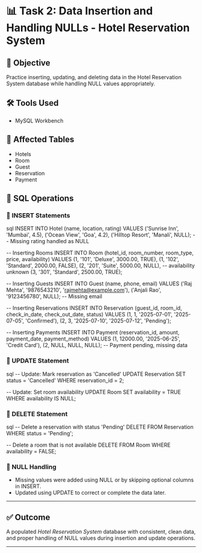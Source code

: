 # 📊 Task 2: Data Insertion and Handling NULLs - Hotel Reservation System

## 📌 Objective
Practice inserting, updating, and deleting data in the Hotel Reservation System database while handling NULL values appropriately.

## 🛠 Tools Used
- MySQL Workbench 

## 📂 Affected Tables
- Hotels
- Room
- Guest
- Reservation
- Payment

## 🧪 SQL Operations

### 🔹 INSERT Statements
sql
INSERT INTO Hotel (name, location, rating)
VALUES 
('Sunrise Inn', 'Mumbai', 4.5),
('Ocean View', 'Goa', 4.2),
('Hilltop Resort', 'Manali', NULL);  -- Missing rating handled as NULL

-- Inserting Rooms
INSERT INTO Room (hotel_id, room_number, room_type, price, availability)
VALUES
(1, '101', 'Deluxe', 3000.00, TRUE),
(1, '102', 'Standard', 2000.00, FALSE),
(2, '201', 'Suite', 5000.00, NULL),   -- availability unknown
(3, '301', 'Standard', 2500.00, TRUE);

-- Inserting Guests
INSERT INTO Guest (name, phone, email)
VALUES
('Raj Mehta', '9876543210', 'rajmehta@example.com'),
('Anjali Rao', '9123456780', NULL);  -- Missing email

-- Inserting Reservations
INSERT INTO Reservation (guest_id, room_id, check_in_date, check_out_date, status)
VALUES
(1, 1, '2025-07-01', '2025-07-05', 'Confirmed'),
(2, 3, '2025-07-10', '2025-07-12', 'Pending');

-- Inserting Payments
INSERT INTO Payment (reservation_id, amount, payment_date, payment_method)
VALUES
(1, 12000.00, '2025-06-25', 'Credit Card'),
(2, NULL, NULL, NULL); -- Payment pending, missing data




### 🔹 UPDATE Statement
sql
-- Update: Mark reservation as 'Cancelled'
UPDATE Reservation
SET status = 'Cancelled'
WHERE reservation_id = 2;

-- Update: Set room availability
UPDATE Room
SET availability = TRUE
WHERE availability IS NULL;



### 🔹 DELETE Statement
sql
-- Delete a reservation with status 'Pending'
DELETE FROM Reservation WHERE status = 'Pending';

-- Delete a room that is not available
DELETE FROM Room WHERE availability = FALSE;


### 🔹 NULL Handling
- Missing values were added using NULL or by skipping optional columns in INSERT.
- Updated using UPDATE to correct or complete the data later.

---

## ✅ Outcome
A populated *Hotel Reservation System* database with consistent, clean data, and proper handling of NULL values during insertion and update operations.

---
